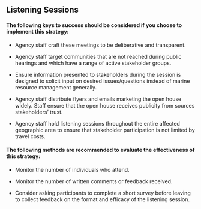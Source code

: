 ## Listening Sessions

#### The following keys to success should be considered if you choose to implement this strategy:
-  Agency staff craft these meetings to be deliberative and transparent. 

-  Agency staff target communities that are not reached during public hearings and which have a range of active stakeholder groups.

-  Ensure information presented to stakeholders during the session is designed to solicit input on desired issues/questions instead of marine resource management generally.

-  Agency staff distribute flyers and emails marketing the open house widely. Staff ensure that the open house receives publicity from sources stakeholders’ trust.

-  Agency staff hold listening sessions throughout the entire affected geographic area to ensure that stakeholder participation is not limited by travel costs. 


#### The following methods are recommended to evaluate the effectiveness of this strategy:
-  Monitor the number of individuals who attend.

-  Monitor the number of written comments or feedback received.

-  Consider asking participants to complete a short survey before leaving to collect feedback on the format and efficacy of the listening session. 

